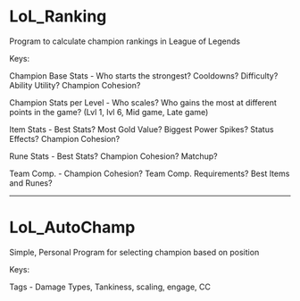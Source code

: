 # LoL_Ranking
Program to calculate champion rankings in League of Legends

Keys:

Champion Base Stats - Who starts the strongest? Cooldowns? Difficulty? Ability Utility? Champion Cohesion?

Champion Stats per Level - Who scales? Who gains the most at different points in the game? (Lvl 1, lvl 6, Mid game, Late game)

Item Stats - Best Stats? Most Gold Value? Biggest Power Spikes? Status Effects? Champion Cohesion?

Rune Stats - Best Stats? Champion Cohesion? Matchup?

Team Comp. - Champion Cohesion? Team Comp. Requirements? Best Items and Runes?  

______________________________________________________________________________

# LoL_AutoChamp

Simple, Personal Program for selecting champion based on position

Keys:

Tags - Damage Types, Tankiness, scaling, engage, CC
